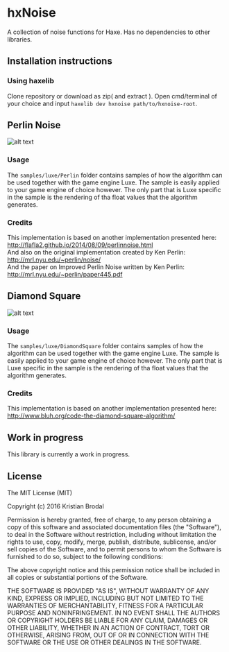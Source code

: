 # hxNoise
A collection of noise functions for Haxe. Has no dependencies to other libraries. 

## Installation instructions
### Using haxelib
Clone repository or download as zip( and extract ). Open cmd/terminal of your choice and input `haxelib dev hxnoise path/to/hxnoise-root`.

## Perlin Noise
![alt text](https://github.com/whuop/hxNoise/blob/master/samples/images/Perlin/perlin-1.png "Perlin")
### Usage
The `samples/luxe/Perlin` folder contains samples of how the algorithm can be used together with the game engine Luxe. The sample is easily applied to your game engine of choice however. The only part that is Luxe specific in the sample is the rendering of tha float values that the algorithm generates.
### Credits
This implementation is based on another implementation presented here: <br>
http://flafla2.github.io/2014/08/09/perlinnoise.html <br>
And also on the original implementation created by Ken Perlin: <br>
http://mrl.nyu.edu/~perlin/noise/ <br>
And the paper on Improved Perlin Noise written by Ken Perlin: <br>
http://mrl.nyu.edu/~perlin/paper445.pdf

## Diamond Square
![alt text](https://github.com/whuop/hxNoise/blob/master/samples/images/DiamondSquare/diamond-square-1.png "Diamond Square")
### Usage
The `samples/luxe/DiamondSquare` folder contains samples of how the algorithm can be used together with the game engine Luxe. The sample is easily applied to your game engine of choice however. The only part that is Luxe specific in the sample is the rendering of tha float values that the algorithm generates.
### Credits
This implementation is based on another implementation presented here:
http://www.bluh.org/code-the-diamond-square-algorithm/

## Work in progress
This library is currently a work in progress.

## License
The MIT License (MIT)

Copyright (c) 2016 Kristian Brodal

Permission is hereby granted, free of charge, to any person obtaining a copy
of this software and associated documentation files (the "Software"), to deal
in the Software without restriction, including without limitation the rights
to use, copy, modify, merge, publish, distribute, sublicense, and/or sell
copies of the Software, and to permit persons to whom the Software is
furnished to do so, subject to the following conditions:

The above copyright notice and this permission notice shall be included in all
copies or substantial portions of the Software.

THE SOFTWARE IS PROVIDED "AS IS", WITHOUT WARRANTY OF ANY KIND, EXPRESS OR
IMPLIED, INCLUDING BUT NOT LIMITED TO THE WARRANTIES OF MERCHANTABILITY,
FITNESS FOR A PARTICULAR PURPOSE AND NONINFRINGEMENT. IN NO EVENT SHALL THE
AUTHORS OR COPYRIGHT HOLDERS BE LIABLE FOR ANY CLAIM, DAMAGES OR OTHER
LIABILITY, WHETHER IN AN ACTION OF CONTRACT, TORT OR OTHERWISE, ARISING FROM,
OUT OF OR IN CONNECTION WITH THE SOFTWARE OR THE USE OR OTHER DEALINGS IN THE
SOFTWARE.
